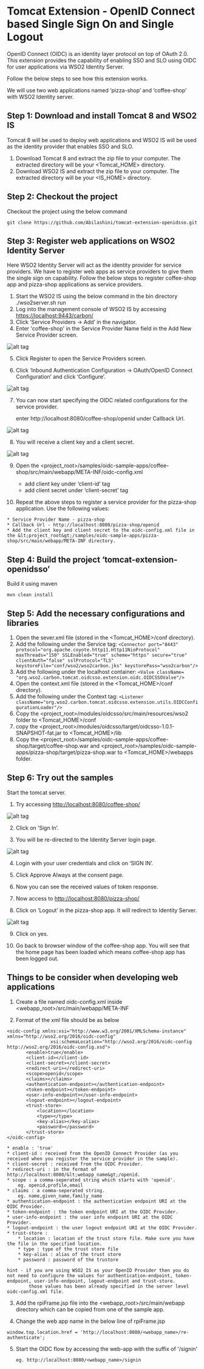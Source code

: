 # Tomcat Extension - OpenID Connect based Single Sign On and Single Logout #

 OpenID Connect (OIDC) is an identity layer protocol on top of OAuth 2.0.
 This extension provides the capability of enabling SSO and SLO using OIDC for user applications via WSO2 Identity Server.

 Follow the below steps to see how this extension works.

 We will use two web applications named ‘pizza-shop’ and ‘coffee-shop’  with WSO2 Identity server.

## Step 1: Download and install Tomcat 8 and WSO2 IS ##

 Tomcat 8 will be used to deploy web applications and WSO2 IS will be used as the identity provider that enables SSO and SLO.

1. Download Tomcat 8 and extract the zip file to your computer. 
   The extracted directory will be your &lt;Tomcat_HOME&gt; directory.
2. Download WSO2 IS and extract the zip file to your computer. 
   The extracted directory will be your &lt;IS_HOME&gt; directory.

## Step 2: Checkout the project ##

Checkout the project using the below command

    git clone https://github.com/Abilashini/tomcat-extension-openidsso.git

## Step 3: Register web applications on WSO2 Identity Server ##

 Here WSO2 Identity Server will act as the identity provider for service providers.
 We have to register web apps as service providers to give them the single sign on capability.
 Follow the below steps to register coffee-shop app and pizza-shop applications as service providers.

 1. Start the WSO2 IS using the below command in the bin directory
        ./wso2server.sh run
 2. Log into the management console of WSO2 IS by accessing <https://localhost:9443/carbon/>
 3. Click ‘Service Providers -> Add’ in the navigator.
 4. Enter 'coffee-shop' in the Service Provider Name field in the Add New Service Provider screen.

 ![alt tag](https://github.com/Abilashini/tomcat-extension-openidsso/blob/master/resources/Service-provider-register-1.png)

 5. Click Register to open the Service Providers screen.

 6. Click ‘Inbound Authentication Configuration ->  OAuth/OpenID Connect Configuration’ and click ‘Configure’.

 ![alt tag](https://github.com/Abilashini/tomcat-extension-openidsso/blob/master/resources/Service-provider-register-2.png)

 7. You can now start specifying the OIDC related configurations for the service provider.

	enter http://localhost:8080/coffee-shop/openid under Callback Url.
        
 ![alt tag](https://github.com/Abilashini/tomcat-extension-openidsso/blob/master/resources/Service-provider-register-3.png)

 8. You will receive a client key and a client secret.
    
 ![alt tag](https://github.com/Abilashini/tomcat-extension-openidsso/blob/master/resources/Service-provider-register-4.png) 

 9. Open the &lt;project_root&gt;/samples/oidc-sample-apps/coffee-shop/src/main/webapp/META-INF/oidc-config.xml
 
	* add client key under ‘client-id’ tag
	* add client secret under ‘client-secret’ tag
 10. Repeat the above steps to register a service provider for the pizza-shop application. Use the following values:
 
	* Service Provider Name - pizza-shop
	* Callback Url - http://localhost:8080/pizza-shop/openid
	* Add the client key and client secret to the oidc-config.xml file in the &lt;project_root&gt;/samples/oidc-sample-apps/pizza-shop/src/main/webapp/META-INF directory.
	
## Step 4: Build the project ‘tomcat-extension-openidsso’ ##

 Build it using maven

	mvn clean install
	
## Step 5: Add the necessary configurations and libraries ##

1. Open the sever.xml file (stored in the &lt;Tomcat_HOME&gt;/conf directory).
2. Add the following under the Service tag:
        `<Connector port="8443" protocol="org.apache.coyote.http11.Http11NioProtocol"
                   maxThreads="150" SSLEnabled="true" scheme="https" secure="true"
                   clientAuth="false" sslProtocol="TLS" keystoreFile="conf/wso2/wso2carbon.jks"
                   keystorePass="wso2carbon"/>`
3. Add the following under the localhost container:
`<Valve className= "org.wso2.carbon.tomcat.oidcsso.extension.oidc.OIDCSSOValve"/>`	
4. Open the context.xml file (stored in the &lt;Tomcat_HOME&gt;/conf directory).
5. Add the following under the Context tag:
`<Listener className="org.wso2.carbon.tomcat.oidcsso.extension.utils.OIDCConfigurationLoader"/>`
6. Copy the &lt;project_root&gt;/modules/oidcsso/src/main/resources/wso2 folder to &lt;Tomcat_HOME&gt;/conf
7. copy the &lt;project_root&gt;/modules/oidcsso/target/oidcsso-1.0.1-SNAPSHOT-fat.jar to <Tomcat_HOME>/lib
8. Copy the &lt;project_root&gt;/samples/oidc-sample-apps/coffee-shop/target/coffee-shop.war and &lt;project_root&gt;/samples/oidc-sample-apps/pizza-shop/target/pizza-shop.war to &lt;Tomcat_HOME&gt;/webapps folder.

## Step 6: Try out the samples ##

Start the tomcat server.

 1. Try accessing <http://localhost:8080/coffee-shop/>

 ![alt tag](https://github.com/Abilashini/tomcat-extension-openidsso/blob/master/resources/home-page.png)

 2. Click on ‘Sign In’.

 3. You will be re-directed to the Identity Server login page.

 ![alt tag](https://github.com/Abilashini/tomcat-extension-openidsso/blob/master/resources/IS-login.png)

 4. Login with your user credentials and click on ‘SIGN IN’.

 5. Click Approve Always at the consent page.

 6. Now you can see the received values of token response.

 7. Now access to <http://localhost:8080/pizza-shop/>

 8. Click on ‘Logout’ in the pizza-shop app. It will redirect to Identity Server. 

 ![alt tag](https://github.com/Abilashini/tomcat-extension-openidsso/blob/master/resources/IS-logout.png)

 9. Click on yes. 

 10. Go back to browser window of the coffee-shop app. You will see that the home page has been loaded which means coffee-shop app has been logged out. 

## Things to be consider when developing web applications ##

 1. Create a file named oidc-config.xml inside &lt;webapp_root&gt;/src/main/webapp/META-INF

 2. Format of the xml file should be as below

 ```
 <oidc-config xmlns:xsi="http://www.w3.org/2001/XMLSchema-instance" xmlns="http://wso2.org/2016/oidc-config"
                 xsi:schemaLocation="http://wso2.org/2016/oidc-config http://wso2.org/2016/oidc-config.xsd">
        <enable>true</enable>
        <client-id></client-id>
        <client-secret></client-secret>
        <redirect-uri></redirect-uri>
        <scope>openid</scope>
        <claims></claims>
        <authentication-endpoint></authentication-endpoint>
        <token-endpoint></token-endpoint>
        <user-info-endpoint></user-info-endpoint>
        <logout-endpoint></logout-endpoint>
        <trust-store>
            <location></location>
            <type></type>
            <key-alias></key-alias>
            <password></password>
        </trust-store>
</oidc-config>
```

    * enable : 'true'
    * client-id : received from the OpenID Connect Provider (as you received when you register the service provider in the sample).
    * client-secret : received from the OIDC Provider.
    * redirect-uri : in the format of http://localhost:8080/&lt;webapp_name&gt;/openid.
    * scope : a comma-seperated string which starts with 'openid'.
        eg. openid,profile,email
    * claims : a comma-seperated string.
        eg. name,given_name,family_name
    * authentication-endpoint : the authentication endpoint URI at the OIDC Provider.
    * token-endpoint : the token endpoint URI at the OIDC Provider.
    * user-info-endpoint : the user info endpoint URI at the OIDC Provider.
    * logout-endpoint : the user logout endpoint URI at the OIDC Provider.
    * trust-store :
        * location : location of the trust store file. Make sure you have the file in the specified location.
        * type : type of the trust store file
        * key-alias : alias of the trust store
        * password : password of the trustore

    hint - if you are using WSO2 IS as your OpenID Provider then you do not need to configure the values for authentication-endpoint, token-endpoint, user-info-endpoint, logout-endpoint and trust-store.
            those values has been already specified in the server level oidc-config.xml file.

 3. Add the rpiFrame.jsp file into the &lt;webapp_root&gt;/src/main/webapp directory which can be copied from one of the sample app.

 4. Change the web app name in the below line of rpiFrame.jsp

 ``` window.top.location.href = 'http://localhost:8080/<webapp_name>/re-authenticate'; ```

 5. Start the OIDC flow by accessing the web-app with the suffix of '/signin'

        eg. http://localhost:8080/<webapp_name>/signin
